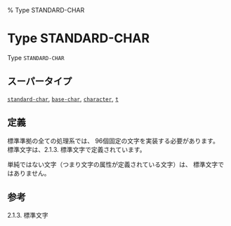 % Type STANDARD-CHAR

# Type STANDARD-CHAR


Type `STANDARD-CHAR`


## スーパータイプ

[`standard-char`](13.2.standard-char.html), [`base-char`](13.2.base-char.html),
[`character`](13.2.character-system-class.html), [`t`](4.4.t-system-class.html)


## 定義

標準準拠の全ての処理系では、
96個固定の文字を実装する必要があります。  
標準文字は、2.1.3. 標準文字で定義されています。

単純ではない文字（つまり文字の属性が定義されている文字）は、
標準文字ではありません。


## 参考

2.1.3. 標準文字

